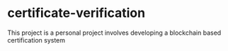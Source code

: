 # certificate-verification
This project is a personal project involves developing a blockchain based certification system
